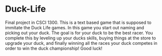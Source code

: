 # Duck-Life
Final project in CSCI 1300. This is a text based game that is supposed to immitate the Duck Life games. In this game you start out naming and picking out your duck. The goal is for your duck to be the best racer. You complete this by leveling up your ducks skills, buying things at the store to upgrade your duck, and finally winning all the races your duck competes in order to win the duck championship! Good luck!
